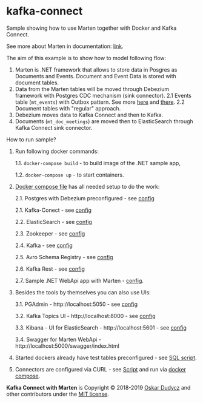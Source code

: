 # kafka-connect
Sample showing how to use Marten together with Docker and Kafka Connect.

See more about Marten in documentation: [link](jasperfx.github.io/marten/documentation/).

The aim of this example is to show how to model following flow:
   1. Marten is .NET framework that allows to store data in Posgres as Documents and Events. Document and Event Data is stored with document tables.
   2. Data from the Marten tables will be moved through Debezium framework with Postgres CDC mechanism (sink connector).
      2.1 Events table (`mt_events`) with Outbox pattern. See more [here](https://debezium.io/blog/2019/02/19/reliable-microservices-data-exchange-with-the-outbox-pattern/) and [there](https://debezium.io/documentation/reference/0.9/configuration/outbox-event-router.html).
      2.2 Document tables with "regular" approach.
   3. Debezium moves data to Kafka Connect and then to Kafka.
   4. Documents (`mt_doc_meetings`) are moved then to ElasticSearch through Kafka Connect sink connector.

How to run sample?
1. Run following docker commands:

   1.1. `docker-compose build` - to build image of the .NET sample app,
   
   1.2. `docker-compose up` - to start containers.
   
2. [Docker compose file](docker-compose.yml) has all needed setup to do the work:

   2.1. Postgres with Debezium preconfigured - see [config](https://github.com/oskardudycz/kafka-connect/blob/master/docker-compose.yml#L7)
   
   2.1. Kafka-Conect - see [config](https://github.com/oskardudycz/kafka-connect/blob/master/docker-compose.yml#L164)
   
   2.2. ElasticSearch - see [config](https://github.com/oskardudycz/kafka-connect/blob/master/docker-compose.yml#L42)
   
   2.3. Zookeeper - see [config](https://github.com/oskardudycz/kafka-connect/blob/master/docker-compose.yml#L75)
   
   2.4. Kafka - see [config](https://github.com/oskardudycz/kafka-connect/blob/master/docker-compose.yml#L84)
   
   2.5. Avro Schema Registry - see [config](https://github.com/oskardudycz/kafka-connect/blob/master/docker-compose.yml#L101)
   
   2.6. Kafka Rest - see [config](https://github.com/oskardudycz/kafka-connect/blob/master/docker-compose.yml#L123)
   
   2.7. Sample .NET WebApi app with Marten - [config](https://github.com/oskardudycz/kafka-connect/blob/master/docker-compose.yml#L213).
3. Besides the tools by themselves you can also use UIs:

   3.1. PGAdmin - http://localhost:5050 - see [config](https://github.com/oskardudycz/kafka-connect/blob/master/docker-compose.yml#L28)
   
   3.2. Kafka Topics UI - http://localhost:8000 - see [config](https://github.com/oskardudycz/kafka-connect/blob/master/docker-compose.yml#L143)
   
   3.3. Kibana - UI for ElasticSearch - http://localhost:5601 - see [config](https://github.com/oskardudycz/kafka-connect/blob/master/docker-compose.yml#L59)
   
   3.4. Swagger for Marten WebApi - http://localhost:5000/swagger/index.html 
   
4. Started dockers already have test tables preconfigured - see [SQL script](https://github.com/oskardudycz/kafka-connect/blob/master/postgres/init.sql).
5. Connectors are configured via CURL - see [Script](https://github.com/oskardudycz/kafka-connect/blob/master/connect/scripts/init.sh) and run via [docker compose](https://github.com/oskardudycz/kafka-connect/blob/master/docker-compose.yml#L206).


**Kafka Connect with Marten** is Copyright &copy; 2018-2019 [Oskar Dudycz](http://oskar-dudycz.pl) and other contributors under the [MIT license](LICENSE).
